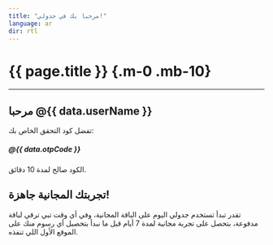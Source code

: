 ```yaml
---
title: "مرحبا بك في جدولي!"
language: ar
dir: rtl
---
```


# {{ page.title }} {.m-0 .mb-10}

***

## مرحبا @{{ data.userName }}

تفضل كود التحقق الخاص بك:
##### @{{ data.otpCode }}

الكود صالح لمدة 10 دقائق.

## تجربتك المجانية جاهزة!

تقدر تبدأ تستخدم جدولي اليوم على الباقة المجانية، وفي أي وقت تبي ترقي لباقة مدفوعة، بتحصل على تجربة مجانية لمدة 7 أيام قبل ما نبدأ بتحصيل أي رسوم منك على الموقع الأول اللي تنفذه.